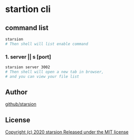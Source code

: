 # startion cli

## command list

```bash
starsion
# Then shell will list enable command
```

### 1. server || s [port]

```bash
starsion server 3002
# Then shell will open a new tab in browser,
# and you can view your file list
```

## Author

[github/starsion](https://github.com/starsion)

## License

[Copyright (c) 2020 starsion
Released under the MIT license](LICENSE)
